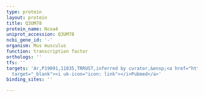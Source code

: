 ```yaml
---
type: protein
layout: protein
title: Q3UM78
protein_name: Ncoa4
uniprot_accession: Q3UM78
ncbi_gene_id: '-'
organism: Mus musculus
function: transcription factor
orthologs: ''
tfs: ''
targets: 'Ar,P19091,11835,TRRUST,inferred by curator,&ensp;<a href="https://www.ncbi.nlm.nih.gov/pubmed/?term=23145053%5Buid%5D+OR+29087512%5Buid%5D"
  target="_blank"><i uk-icon="icon: link"></i>Pubmed</a>'
binding_sites: ''

---
```

